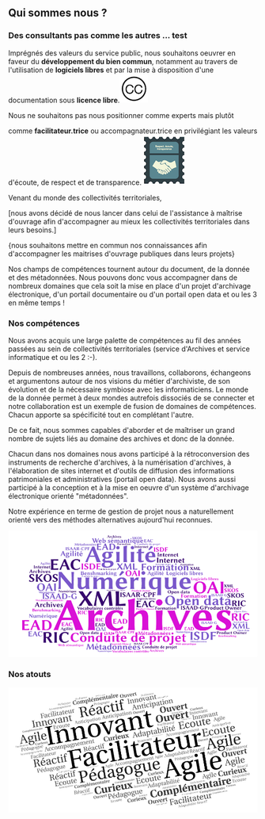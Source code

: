 ## Qui sommes nous ?

### Des consultants pas comme les autres ... test

Imprégnés des valeurs du service public, nous souhaitons oeuvrer en faveur du **développement du bien commun**, notamment au travers de l'utilisation de **logiciels libres** et par la mise à disposition d'une documentation sous **licence libre**.![illustration creative communs](images/illustration-CC.png)

Nous ne souhaitons pas nous positionner comme experts mais plutôt

 comme **facilitateur.trice** ou accompagnateur.trice en privilégiant les valeurs d'écoute, de respect et de transparence.            ![illustration écoute, respect, transparence](images/illustration-respect.png)

Venant du monde des collectivités territoriales, 

[nous avons décidé de nous lancer dans celui de l'assistance à maîtrise d'ouvrage afin d'accompagner au mieux les collectivités territoriales dans leurs besoins.]

{nous souhaitons mettre en commun nos connaissances afin d'accompagner les maitrises d'ouvrage publiques dans leurs projets}

Nos champs de compétences tournent autour du document, de la donnée et des métadonnées. Nous pouvons donc vous accompagner dans de nombreux domaines que cela soit la mise en place d'un projet d'archivage électronique, d'un portail documentaire ou d'un portail open data et ou les 3 en même temps !

### Nos compétences

Nous avons acquis une large palette de compétences au fil des années passées au sein de collectivités territoriales (service d'Archives et service informatique et ou les 2 :-). 

Depuis de nombreuses années, nous travaillons, collaborons, échangeons et argumentons autour de nos visions du métier d'archiviste, de son évolution et de la nécessaire symbiose avec les informaticiens. Le monde de la donnée permet à deux mondes autrefois dissociés de se connecter et notre collaboration est un exemple de fusion de domaines de compétences. Chacun apporte sa spécificité tout en complétant l'autre.

De ce fait, nous sommes capables d'aborder et de maîtriser un grand nombre de sujets liés au domaine des archives et donc de la donnée.

Chacun dans nos domaines nous avons participé à la rétroconversion des instruments de recherche d'archives, à la numérisation d'archives, à l'élaboration de sites internet et d'outils de diffusion des informations patrimoniales et administratives (portail open data). Nous avons aussi participé à la conception et à la mise en oeuvre d'un système d'archivage électronique orienté "métadonnées".

Notre expérience en terme de gestion de projet nous a naturellement orienté vers des méthodes alternatives aujourd'hui reconnues. 

![illustration d'un processus](images/nos-competences-V1-1.png)



### Nos atouts 



![illustration d'un processus](images/Nos-atouts.png)

